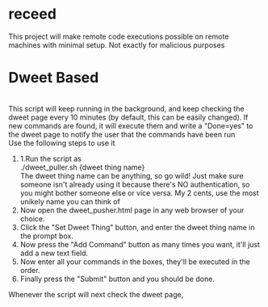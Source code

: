 # receed
This project will make remote code executions possible on remote machines with minimal setup. Not exactly for malicious purposes

<h1>Dweet Based</h1><br>
This script will keep running in the background, and keep checking the dweet page every 10 minutes (by default, this can be easily changed). If new commands are found, it will execute them and write a "Done=yes" to the dweet page to notify the user that the commands have been run<br>Use the following steps to use it<br>

<ol>
<li>1.Run the script as</li>
    ./dweet_puller.sh {dweet thing name}<br>
The dweet thing name can be anything, so go wild! Just make sure someone isn't already using it because there's NO authentication, so you might bother someone else or vice versa. My 2 cents, use the most unikely name you can think of
<li>Now open the dweet_pusher.html page in any web browser of your choice.</li>
<li>Click the "Set Dweet Thing" button, and enter the dweet thing name in the prompt box.</li>
<li>Now press the "Add Command" button as many times you want, it'll just add a new text field.</li>
<li>Now enter all your commands in the boxes, they'll be executed in the order.</li>
<li>Finally press the "Submit" button and you should be done.</li>
</ol>
Whenever the script will next check the dweet page, 
